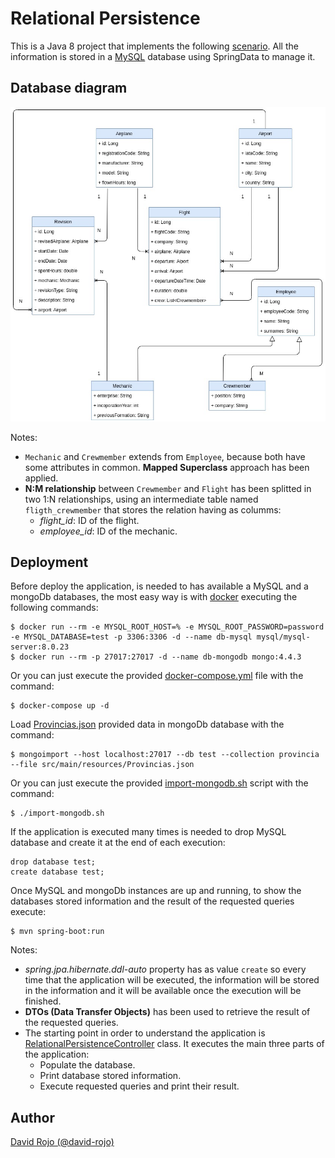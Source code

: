 # Relational Persistence

This is a Java 8 project that implements the following [scenario](doc/scenario.md). All the information is stored in a [MySQL](https://www.mysql.com/) database using SpringData to manage it.

## Database diagram

![DB DIAGRAM](doc/img/diagram.jpg)

Notes:

* ```Mechanic``` and ```Crewmember``` extends from ```Employee```, because both have some attributes in common. **Mapped Superclass** approach has been applied.
* **N:M relationship** between ```Crewmember``` and ```Flight``` has been splitted in two 1:N relationships, using an intermediate table named ```fligth_crewmember``` that stores the relation having as columms:
  * *flight_id*: ID of the flight.
  * *employee_id*: ID of the mechanic.

## Deployment

Before deploy the application, is needed to has available a MySQL and a mongoDb databases, the most easy way is with [docker](https://www.docker.com/) executing the following commands:

```
$ docker run --rm -e MYSQL_ROOT_HOST=% -e MYSQL_ROOT_PASSWORD=password -e MYSQL_DATABASE=test -p 3306:3306 -d --name db-mysql mysql/mysql-server:8.0.23
$ docker run --rm -p 27017:27017 -d --name db-mongodb mongo:4.4.3
```

Or you can just execute the provided [docker-compose.yml](docker-compose.yml) file with the command:

```
$ docker-compose up -d
```

Load [Provincias.json](src/main/resources/Provincias.json) provided data in mongoDb database with the command:

```
$ mongoimport --host localhost:27017 --db test --collection provincia --file src/main/resources/Provincias.json
```

Or you can just execute the provided [import-mongodb.sh](import-mongodb.sh) script with the command:

```
$ ./import-mongodb.sh
```

If the application is executed many times is needed to drop MySQL database and create it at the end of each execution:

```
drop database test;
create database test;
```

Once MySQL and mongoDb instances are up and running, to show the databases stored information and the result of the requested queries execute:

```
$ mvn spring-boot:run
```

Notes:

* *spring.jpa.hibernate.ddl-auto* property has as value ```create``` so every time that the application will be executed, the information will be stored in the information and it will be available once the execution will be finished. 
* **DTOs (Data Transfer Objects)** has been used to retrieve the result of the requested queries.
* The starting point in order to understand the application is [RelationalPersistenceController](src/main/java/com/cloudapps/relational_persistence/controller/RelationalPersistenceController.java) class. It executes the main three parts of the application:
  * Populate the database.
  * Print database stored information.
  * Execute requested queries and print their result.

## Author

[David Rojo (@david-rojo)](https://github.com/david-rojo)
